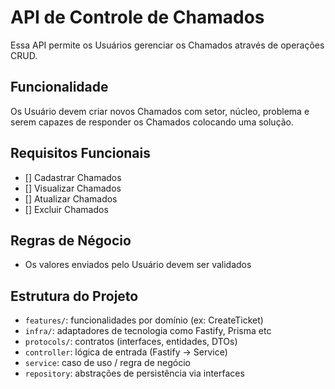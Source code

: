 # API de Controle de Chamados

Essa API permite os Usuários gerenciar os Chamados através de operações CRUD.

## Funcionalidade

Os Usuário devem criar novos Chamados com setor, núcleo, problema e serem capazes de responder os Chamados colocando uma solução.

## Requisitos Funcionais

- [] Cadastrar Chamados
- [] Visualizar Chamados
- [] Atualizar Chamados
- [] Excluir Chamados

## Regras de Négocio

- Os valores enviados pelo Usuário devem ser validados

## Estrutura do Projeto

- `features/`: funcionalidades por domínio (ex: CreateTicket)
- `infra/`: adaptadores de tecnologia como Fastify, Prisma etc
- `protocols/`: contratos (interfaces, entidades, DTOs)
- `controller`: lógica de entrada (Fastify → Service)
- `service`: caso de uso / regra de negócio
- `repository`: abstrações de persistência via interfaces